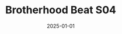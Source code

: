 ---
layout: track
title: Brotherhood Beat S04
permalink: /tracks/brotherhood-beat-s04/
description: "A StudioRich lo-fi track."
image: /assets/covers/brotherhood-beat-s04.webp
date: 2025-01-01
duration: "135.09"
album: "Stranger Vibes"
mood: [Chill]
genre: [lo-fi, chillhop, instrumental]


---